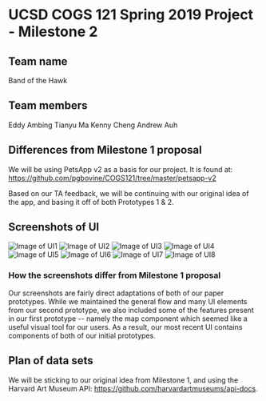 # UCSD COGS 121 Spring 2019 Project - Milestone 2
## Team name
Band of the Hawk
## Team members
Eddy Ambing
Tianyu Ma
Kenny Cheng
Andrew Auh
## Differences from Milestone 1 proposal
We will be using PetsApp v2 as a basis for our project.
It is found at: https://github.com/pgbovine/COGS121/tree/master/petsapp-v2

Based on our TA feedback, we will be continuing with our original idea of the app, and basing it off of both Prototypes 1 & 2.
## Screenshots of UI
![Image of UI1](UI_Screenshots/UI1.png)
![Image of UI2](UI_Screenshots/UI2.png)
![Image of UI3](UI_Screenshots/UI3.png)
![Image of UI4](UI_Screenshots/UI4.png)
![Image of UI5](UI_Screenshots/UI5.png)
![Image of UI6](UI_Screenshots/UI6.png)
![Image of UI7](UI_Screenshots/UI7.png)
![Image of UI8](UI_Screenshots/UI8.png)

### How the screenshots differ from Milestone 1 proposal
Our screenshots are fairly direct adaptations of both of our paper prototypes. While we maintained the general flow and many UI elements from our second prototype, we also included some of the features present in our first prototype -- namely the map component which seemed like a useful visual tool for our users. As a result, our most recent UI contains components of both of our initial prototypes. 

## Plan of data sets
We will be sticking to our original idea from Milestone 1, and using the Harvard Art Museum API: https://github.com/harvardartmuseums/api-docs.
